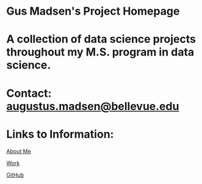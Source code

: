 # Gus Madsen's Project Homepage
# A collection of data science projects throughout my M.S. program in data science.
# Contact: augustus.madsen@bellevue.edu
# Links to Information:

[About Me](https://github.com/AMadsen32/DSC680/blob/master/README2.md)

[Work](https://github.com/AMadsen32/DSC680)

[GitHub](http://github.com)


